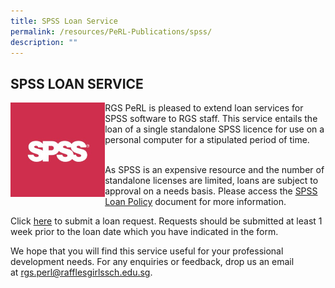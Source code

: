 ```yaml
---
title: SPSS Loan Service
permalink: /resources/PeRL-Publications/spss/
description: ""
---
```




## SPSS LOAN SERVICE

<img src="/images/spss.jpg" style="width:30%" align=left>

RGS PeRL is pleased to extend loan services for SPSS software to RGS staff. This service entails the loan of a single standalone SPSS licence for use on a personal computer for a stipulated period of time.<br><br>

As SPSS is an expensive resource and the number of standalone licenses are limited, loans are subject to approval on a needs basis. Please access the [SPSS Loan Policy](/files/SPSS%20Loan%20Policy%20for%20RGS%20Staff_April%202015.pdf) document for more information.

Click [here](https://inet.rgs.edu.sg/staff/PeRL/PeRL-Office/Lists/SPSS_Loan/AllItems.aspx) to submit a loan request. Requests should be submitted at least 1 week prior to the loan date which you have indicated in the form.

We hope that you will find this service useful for your professional development needs. For any enquiries or feedback, drop us an email at [rgs.perl@rafflesgirlssch.edu.sg](mailto:rgs.perl@rafflesgirlssch.edu.sg).